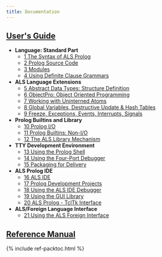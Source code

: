```yaml
---
title: Documentation
---
```


## [User's Guide](guide)

- **Language: Standard Part**
  - [1 The Syntax of ALS Prolog](guide/1-The-Syntax-of-ALS-Prolog)
  - [2 Prolog Source Code](guide/2-Prolog-Source-Code)
  - [3 Modules](guide/3-Modules)
  - [4 Using Definite Clause Grammars](guide/4-Using-Definite-Clause-Grammars)
- **ALS Language Extensions**
  - [5 Abstract Data Types: Structure Definition](guide/5-Abstract-Data-Types-Structure-Definition)
  - [6 ObjectPro: Object Oriented Programming](guide/6-ObjectPro-Object-Oriented-Programming)
  - [7 Working with Uninterned Atoms](guide/7-Working-with-Uninterned-Atoms)
  - [8 Global Variables, Destructive Update & Hash Tables](guide/8-Global-Variables,-Destructive-Update-&-Hash-Tables)
  - [9 Freeze, Exceptions, Events, Interrupts, Signals](guide/9-Freeze,-Exceptions,-Events,-Interrupts,-Signals)
- **Prolog Builtins and Library**
  - [10 Prolog I/O](guide/10-Prolog-I-O)
  - [11 Prolog Builtins: Non-I/O](guide/11-Prolog-Builtins-Non-I-O)
  - [12 The ALS Library Mechanism](guide/12-The-ALS-Library-Mechanism)
- **TTY Development Environment**
  - [13 Using the Prolog Shell](guide/13-Using-the-Prolog-Shell)
  - [14 Using the Four-Port Debugger](guide/14-Using-the-Four-Port-Debugger)
  - [15 Packaging for Delivery](guide/15-Packaging-for-Delivery)
- **ALS Prolog IDE**
  - [16 ALS IDE](guide/16-ALS-IDE)
  - [17 Prolog Development Projects](guide/17-Prolog-Development-Projects)
  - [18 Using the ALS IDE Debugger](guide/18-Using-the-ALS-IDE-Debugger)
  - [19 Using the GUI Library](guide/19-Using-the-GUI-Library)
  - [20 ALS Prolog - TclTk Interface](guide/20-ALS-Prolog---TclTk-Interface)
- **ALS/Foreign Language Interface**
  - [21 Using the ALS Foreign Interface](guide/21-Using-the-ALS-Foreign-Interface)

## [Reference Manual](ref)

{% include ref-packtoc.html %}
